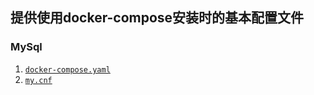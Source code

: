 ## 提供使用docker-compose安装时的基本配置文件

### MySql

1. [`docker-compose.yaml`](https://wzh-devin.github.io/docker-compose-conf/data/mysql/docker-compose.yaml)
2. [`my.cnf`](https://wzh-devin.github.io/docker-compose-conf/data/mysql/my.cnf)